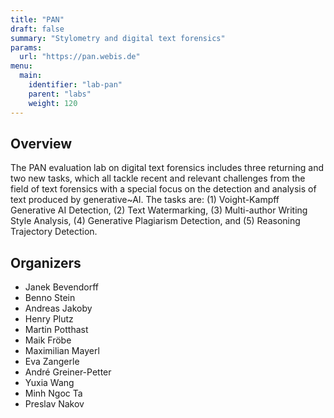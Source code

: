```yaml
---
title: "PAN"
draft: false
summary: "Stylometry and digital text forensics"
params:
  url: "https://pan.webis.de"
menu:
  main:
    identifier: "lab-pan"
    parent: "labs"
    weight: 120
---
```


## Overview

The PAN evaluation lab on digital text forensics includes three returning and two new tasks, which all tackle recent and relevant challenges from the field of text forensics with a special focus on the detection and analysis of text produced by generative~AI. The tasks are: (1) Voight-Kampff Generative AI Detection, (2) Text Watermarking, (3) Multi-author Writing Style Analysis, (4) Generative Plagiarism Detection, and (5) Reasoning Trajectory Detection.

## Organizers

- Janek Bevendorff
- Benno Stein
- Andreas Jakoby
- Henry Plutz
- Martin Potthast
- Maik Fröbe
- Maximilian Mayerl
- Eva Zangerle
- André Greiner-Petter
- Yuxia Wang
- Minh Ngoc Ta
- Preslav Nakov
